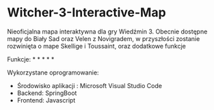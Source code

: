 # Witcher-3-Interactive-Map

Nieoficjalna mapa interaktywna dla gry Wiedźmin 3. Obecnie dostępne mapy do Biały Sad oraz Velen z Novigradem, w przyszłości zostanie rozwinięta o mape Skellige i Toussaint, oraz dodatkowe funkcje<br/>

Funkcje:
*
*
*
*
*

Wykorzystane oprogramowanie:
* Środowisko aplikacji : Microsoft Visual Studio Code
* Backend: SpringBoot
* Frontend: Javascript
